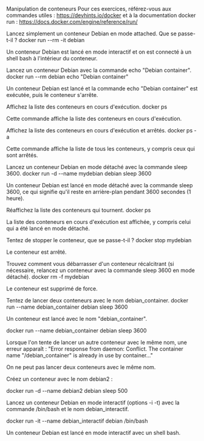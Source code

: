 

Manipulation de conteneurs
Pour ces exercices, référez-vous aux commandes utiles : https://devhints.io/docker et à la documentation docker run : https://docs.docker.com/engine/reference/run/

Lancez simplement un conteneur Debian en mode attached. Que se passe-t-il ?
docker run --rm -it debian

Un conteneur Debian est lancé en mode interactif et on est connecté à un shell bash à l'intérieur du conteneur.

Lancez un conteneur Debian avec la commande echo "Debian container".
docker run --rm debian echo "Debian container"

Un conteneur Debian est lancé et la commande echo "Debian container" est exécutée, puis le conteneur s'arrête.

Affichez la liste des conteneurs en cours d'exécution.
docker ps

Cette commande affiche la liste des conteneurs en cours d'exécution.

Affichez la liste des conteneurs en cours d'exécution et arrêtés.
docker ps -a

Cette commande affiche la liste de tous les conteneurs, y compris ceux qui sont arrêtés.

Lancez un conteneur Debian en mode détaché avec la commande sleep 3600.
docker run -d --name mydebian debian sleep 3600

Un conteneur Debian est lancé en mode détaché avec la commande sleep 3600, ce qui signifie qu'il reste en arrière-plan pendant 3600 secondes (1 heure).

Réaffichez la liste des conteneurs qui tournent.
docker ps

La liste des conteneurs en cours d'exécution est affichée, y compris celui qui a été lancé en mode détaché.

Tentez de stopper le conteneur, que se passe-t-il ?
docker stop mydebian

Le conteneur est arrêté.

Trouvez comment vous débarrasser d'un conteneur récalcitrant (si nécessaire, relancez un conteneur avec la commande sleep 3600 en mode détaché).
docker rm -f mydebian

Le conteneur est supprimé de force.

Tentez de lancer deux conteneurs avec le nom debian_container.
docker run --name debian_container debian sleep 3600

Un conteneur est lancé avec le nom "debian_container".

docker run --name debian_container debian sleep 3600

Lorsque l'on tente de lancer un autre conteneur avec le même nom, une erreur apparaît : "Error response from daemon: Conflict. The container name "/debian_container" is already in use by container..."

On ne peut pas lancer deux conteneurs avec le même nom.

Créez un conteneur avec le nom debian2 :

docker run -d --name debian2 debian sleep 500

Lancez un conteneur Debian en mode interactif (options -i -t) avec la commande /bin/bash et le nom debian_interactif.

docker run -it --name debian_interactif debian /bin/bash

Un conteneur Debian est lancé en mode interactif avec un shell bash.
